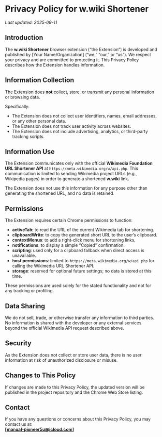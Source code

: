 # Privacy Policy for w.wiki Shortener

_Last updated: 2025-09-11_

## Introduction
The **w.wiki Shortener** browser extension (“the Extension”) is developed and published by [Your Name/Organization] (“we,” “our,” or “us”). We respect your privacy and are committed to protecting it. This Privacy Policy describes how the Extension handles information.

## Information Collection
The Extension does **not** collect, store, or transmit any personal information or browsing data.  

Specifically:
- The Extension does not collect user identifiers, names, email addresses, or any other personal data.  
- The Extension does not track user activity across websites.  
- The Extension does not include advertising, analytics, or third-party tracking scripts.  

## Information Use
The Extension communicates only with the official **Wikimedia Foundation URL Shortener API** at `https://meta.wikimedia.org/w/api.php`. This communication is limited to sending Wikimedia project URLs (e.g., Wikipedia pages) in order to generate a shortened **w.wiki** link.  

The Extension does not use this information for any purpose other than generating the shortened URL, and no data is retained.

## Permissions
The Extension requires certain Chrome permissions to function:

- **activeTab**: to read the URL of the current Wikimedia tab for shortening.  
- **clipboardWrite**: to copy the generated short URL to the user’s clipboard.  
- **contextMenus**: to add a right-click menu for shortening links.  
- **notifications**: to display a simple “Copied” confirmation.  
- **scripting**: used only for a clipboard fallback when direct access is unavailable.  
- **host permissions**: limited to `https://meta.wikimedia.org/w/api.php` for calling the Wikimedia URL Shortener API.  
- **storage**: reserved for optional future settings; no data is stored at this time.  

These permissions are used solely for the stated functionality and not for any tracking or profiling.

## Data Sharing
We do not sell, trade, or otherwise transfer any information to third parties. No information is shared with the developer or any external services beyond the official Wikimedia API request described above.

## Security
As the Extension does not collect or store user data, there is no user information at risk of unauthorized disclosure or misuse.

## Changes to This Policy
If changes are made to this Privacy Policy, the updated version will be published in the project repository and the Chrome Web Store listing.  

## Contact
If you have any questions or concerns about this Privacy Policy, you may contact us at:  
**[manual-pioneer5u@icloud.com]**
